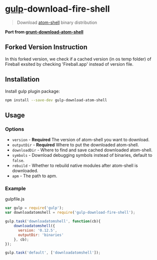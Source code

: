 # [gulp](http://gulpjs.com)-download-fire-shell
> Download [atom-shell](http://github.com/fireball-x/atom-shell) binary distribution

**Port from [grunt-download-atom-shell](http://github.com/atom/grunt-download-atom-shell)**

## Forked Version Instruction

In this forked version, we check if a cached version (in os temp folder) of Fireball exsited by checking 'Fireball.app' instead of version file.

## Installation

Install gulp plugin package:
```sh
npm install --save-dev gulp-download-atom-shell
```

## Usage

### Options
* `version` - **Required** The version of atom-shell you want to download.
* `outputDir` - **Required** Where to put the downloaded atom-shell.
* `downloadDir` - Where to find and save cached downloaded atom-shell.
* `symbols` - Download debugging symbols instead of binaries, default to `false`.
* `rebuild` - Whether to rebuild native modules after atom-shell is downloaded.
* `apm` - The path to apm.

### Example

gulpfile.js

```javascript
var gulp = require('gulp');
var downloadatomshell = require('gulp-download-fire-shell');

gulp.task('downloadatomshell', function(cb){
	downloadatomshell({
      version: '0.12.5',
      outputDir: 'binaries'
    }, cb);
});

gulp.task('default', ['downloadatomshell']);
```
